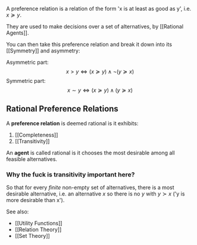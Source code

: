 A preference relation is a relation of the form 'x is at least as good as y', i.e. $x\succeq y$.

They are used to make decisions over a set of alternatives, by [[Rational Agents]].

You can then take this preference relation and break it down into its [[Symmetry]] and asymmetry:

Asymmetric part:
$$x>y \iff (x \succeq y) \land \neg(y\succeq x)$$
Symmetric part:
$$x\sim y\iff (x\succeq y) \land (y\succeq x)$$

## Rational Preference Relations

A **preference relation** is deemed rational is it exhibits:
1. [[Completeness]]
2. [[Transitivity]]

An **agent** is called rational is it chooses the most desirable among all feasible alternatives.

### Why the fuck is transitivity important here?

So that for every *finite* non-empty set of alternatives, there is a most desirable alternative, i.e. an alternative $x$ so there is no $y$ with $y\succ x$ ('y is more desirable than x').


See also:
- [[Utility Functions]]
- [[Relation Theory]]
- [[Set Theory]]